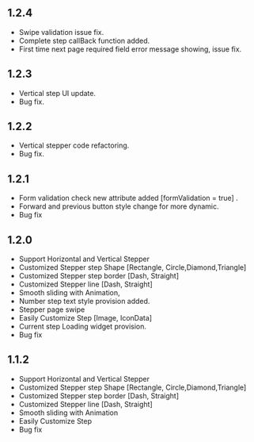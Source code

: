 
## 1.2.4

- Swipe validation issue fix.
- Complete step callBack function added.
- First time next page required field  error message showing, issue fix.

## 1.2.3

- Vertical step UI update.
- Bug fix.

## 1.2.2

- Vertical stepper code refactoring.
- Bug fix.

## 1.2.1

- Form validation check new attribute added [formValidation = true] .
- Forward and previous button style change for more dynamic.
- Bug fix

## 1.2.0

- Support Horizontal and Vertical Stepper
- Customized Stepper step Shape [Rectangle, Circle,Diamond,Triangle]
- Customized Stepper step border [Dash, Straight]
- Customized Stepper line  [Dash, Straight]
- Smooth sliding with Animation,
- Number step text style provision added.
- Stepper page swipe
- Easily Customize Step [Image, IconData]
- Current step Loading widget provision.
- Bug fix

## 1.1.2

- Support Horizontal and Vertical Stepper
- Customized Stepper step Shape [Rectangle, Circle,Diamond,Triangle]
- Customized Stepper step border [Dash, Straight]
- Customized Stepper line  [Dash, Straight]
- Smooth sliding with Animation
- Easily Customize Step
- Bug fix
